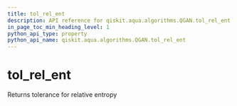 ```yaml
---
title: tol_rel_ent
description: API reference for qiskit.aqua.algorithms.QGAN.tol_rel_ent
in_page_toc_min_heading_level: 1
python_api_type: property
python_api_name: qiskit.aqua.algorithms.QGAN.tol_rel_ent
---
```


# tol\_rel\_ent

Returns tolerance for relative entropy

